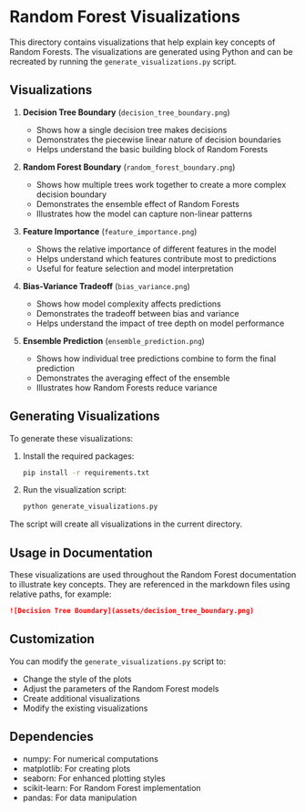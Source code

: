 # Random Forest Visualizations

This directory contains visualizations that help explain key concepts of Random Forests. The visualizations are generated using Python and can be recreated by running the `generate_visualizations.py` script.

## Visualizations

1. **Decision Tree Boundary** (`decision_tree_boundary.png`)
   - Shows how a single decision tree makes decisions
   - Demonstrates the piecewise linear nature of decision boundaries
   - Helps understand the basic building block of Random Forests

2. **Random Forest Boundary** (`random_forest_boundary.png`)
   - Shows how multiple trees work together to create a more complex decision boundary
   - Demonstrates the ensemble effect of Random Forests
   - Illustrates how the model can capture non-linear patterns

3. **Feature Importance** (`feature_importance.png`)
   - Shows the relative importance of different features in the model
   - Helps understand which features contribute most to predictions
   - Useful for feature selection and model interpretation

4. **Bias-Variance Tradeoff** (`bias_variance.png`)
   - Shows how model complexity affects predictions
   - Demonstrates the tradeoff between bias and variance
   - Helps understand the impact of tree depth on model performance

5. **Ensemble Prediction** (`ensemble_prediction.png`)
   - Shows how individual tree predictions combine to form the final prediction
   - Demonstrates the averaging effect of the ensemble
   - Illustrates how Random Forests reduce variance

## Generating Visualizations

To generate these visualizations:

1. Install the required packages:

   ```bash
   pip install -r requirements.txt
   ```

2. Run the visualization script:

   ```bash
   python generate_visualizations.py
   ```

The script will create all visualizations in the current directory.

## Usage in Documentation

These visualizations are used throughout the Random Forest documentation to illustrate key concepts. They are referenced in the markdown files using relative paths, for example:

```markdown
![Decision Tree Boundary](assets/decision_tree_boundary.png)
```

## Customization

You can modify the `generate_visualizations.py` script to:

- Change the style of the plots
- Adjust the parameters of the Random Forest models
- Create additional visualizations
- Modify the existing visualizations

## Dependencies

- numpy: For numerical computations
- matplotlib: For creating plots
- seaborn: For enhanced plotting styles
- scikit-learn: For Random Forest implementation
- pandas: For data manipulation
